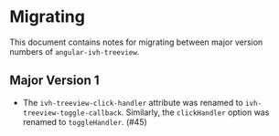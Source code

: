 
# Migrating

This document contains notes for migrating between major version numbers of
`angular-ivh-treeview`.


## Major Version 1

- The `ivh-treeview-click-handler` attribute was renamed to
  `ivh-treeview-toggle-callback`. Similarly, the `clickHandler` option was
  renamed to `toggleHandler`. (#45)
